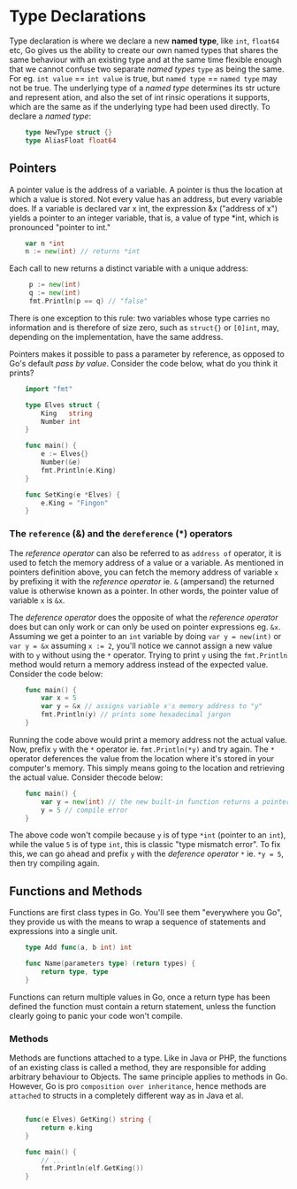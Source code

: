 # Type Declarations

Type declaration is where we declare a new __named type__, like `int`, `float64` etc, Go gives us the ability to create our own named types that shares the same behaviour with an existing type and at the same time flexible enough that we cannot confuse two separate _named types_ `type` as being the same. For eg. `int value` == `int value` is true, but `named type` == `named type` may not be true. The underlying type of a _named type_ determines its str ucture and represent ation, and also the set of int rinsic operations it supports, which are the same as if the underlying type had been used directly. To declare a _named type_:

```go
    type NewType struct {}
    type AliasFloat float64
```

## Pointers

A pointer value is the address of a variable. A pointer is thus the location at which a value is stored. Not every value has an address, but every variable does. If a variable is declared var x int, the expression &x ("address of x") yields a pointer to an integer variable, that is, a value of type *int, which is pronounced "pointer to int."

```go
    var n *int
    n := new(int) // returns *int
```

Each call to new returns a distinct variable with a unique address:

```go
     p := new(int)
     q := new(int)
     fmt.Println(p == q) // "false"
```

There is one exception to this rule: two variables whose type carries no information and is therefore of size zero, such as `struct{}` or `[0]int`, may, depending on the implementation, have the same address.

Pointers makes it possible to pass a parameter by reference, as opposed to Go's default _pass by value_. Consider the code below, what do you think it prints?

```go
    import "fmt"

    type Elves struct {
        King   string
        Number int
    }

    func main() {
        e := Elves{}
        Number(&e)
        fmt.Println(e.King)
    }

    func SetKing(e *Elves) {
        e.King = "Fingon"
    }
```

### The `reference` (&) and the `dereference` (*) operators

The _reference operator_ can also be referred to as `address of` operator, it is used to fetch the memory address of a value or a variable. As mentioned in pointers definition above, you can fetch the memory address of variable `x` by prefixing it with the _reference operator_ ie. `&` (ampersand) the returned value is otherwise known as a pointer. In other words, the pointer value of variable `x` is `&x`.

The _deference operator_ does the opposite of what the _reference operator_ does but can only work or can only be used on pointer expressions eg. `&x`. Assuming we get a pointer to an `int` variable by doing `var y = new(int)` or `var y = &x` assuming `x := 2`, you'll notice we cannot assign a new value with to `y`  without using the `*` operator. Trying to print `y` using the `fmt.Println` method would return a memory address instead of the expected value. Consider the code below:

```go
    func main() {
        var x = 5
        var y = &x // assigns variable x's memory address to "y"
        fmt.Println(y) // prints some hexadecimal jargon
    }
```

Running the code above would print a memory address not the actual value. Now, prefix `y` with the `*` operator ie. `fmt.Println(*y)` and try again. The `*` operator deferences the value from the location where it's stored in your computer's memory. This simply means going to the location and retrieving the actual value. Consider thecode below:

```go
    func main() {
        var y = new(int) // the new built-in function returns a pointer to int ie. "*int"
        y = 5 // compile error
    }
```

The above code won't compile because `y` is of type `*int` (pointer to an `int`), while the value `5` is of type `int`, this is classic "type mismatch error". To fix this, we can go ahead and prefix `y` with the _deference operator_ `*` ie. `*y = 5`, then try compiling again.

## Functions and Methods

Functions are first class types in Go. You'll see them "everywhere you Go", they provide us with the means to wrap a sequence of statements and expressions into a single unit.

```go
    type Add func(a, b int) int

    func Name(parameters type) (return types) {
        return type, type
    }
```

Functions can return multiple values in Go, once a return type has been defined the function must contain a return statement, unless the function clearly going to panic your code won't compile.

### Methods

Methods are functions attached to a type. Like in Java or PHP, the functions of an existing class is called a method, they are responsible for adding arbitrary behaviour to Objects. The same principle applies to methods in Go. However, Go is pro `composition over inheritance`, hence methods are `attached` to structs in a completely different way as in Java et al.

```go

    func(e Elves) GetKing() string {
        return e.king
    }

    func main() {
        // ...
        fmt.Println(elf.GetKing())
    }
```
